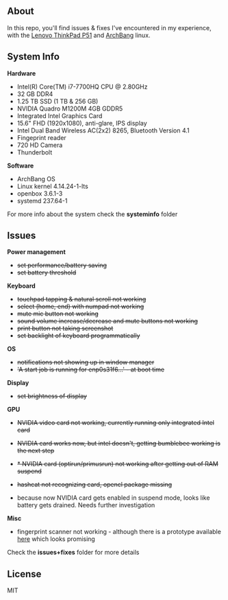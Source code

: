 ## About

In this repo, you'll find issues & fixes I've encountered in my 
experience, with the [Lenovo ThinkPad P51](https://www3.lenovo.com/us/en/laptops/thinkpad/thinkpad-p/P51/p/22TP2WPWP51) and [ArchBang](https://sourceforge.net/projects/archbang/) linux.


## System Info

**Hardware**

- Intel(R) Core(TM) i7-7700HQ CPU @ 2.80GHz
- 32 GB DDR4
- 1.25 TB SSD (1 TB & 256 GB)
- NVIDIA Quadro M1200M 4GB GDDR5
- Integrated Intel Graphics Card
- 15.6" FHD (1920x1080), anti-glare, IPS display
- Intel Dual Band Wireless AC(2x2) 8265, Bluetooth Version 4.1
- Fingeprint reader
- 720 HD Camera
- Thunderbolt

**Software**

- ArchBang OS
- Linux kernel 4.14.24-1-lts
- openbox 3.6.1-3
- systemd 237.64-1

For more info about the system check the **systeminfo** folder


## Issues

**Power management**
- ~~set performance/battery saving~~
- ~~set battery threshold~~

**Keyboard**
- ~~touchpad tapping & natural scroll not working~~
- ~~select (home, end) with numpad not working~~
- ~~mute mic button not working~~
- ~~sound volume increase/decrease and mute buttons not working~~
- ~~print button not taking screenshot~~
- ~~set backlight of keyboard programmatically~~

**OS**
- ~~notifications not showing up in window manager~~
- ~~'A start job is running for enp0s31f6...' - at boot 
time~~

**Display**
- ~~set brightness of display~~

**GPU**
- ~~NVIDIA video card not working, currently running only integrated Intel card~~
- ~~NVIDIA card works now, but intel doesn't, getting bumblebee working is the next step~~
- ~~* NVIDIA card (optirun/primusrun) not working after getting out of RAM suspend~~
- ~~hashcat not recognizing card, opencl package missing~~

- because now NVIDIA card gets enabled in suspend mode, looks like battery gets drained. Needs further investigation

**Misc**
- fingerprint scanner not working - although there is a prototype available [here](https://github.com/nmikhailov/Validity90/tree/master/prototype) which looks promising

Check the **issues+fixes** folder for more details


## License
MIT
